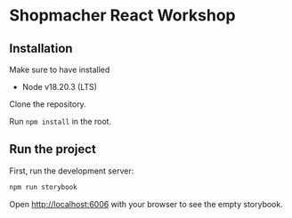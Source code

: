 # Shopmacher React Workshop

## Installation

Make sure to have installed
- Node v18.20.3 (LTS)

Clone the repository.

Run `npm install` in the root.

## Run the project

First, run the development server:

```bash
npm run storybook
```

Open [http://localhost:6006](http://localhost:6006) with your browser to see the empty storybook.

